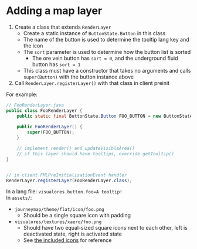 # Adding a map layer
1. Create a class that extends `RenderLayer`
   - Create a static instance of `ButtonState.Button` in this class
   - The name of the button is used to determine the tooltip lang key and the icon
   - The `sort` parameter is used to determine how the button list is sorted
     - The ore vein button has `sort = 0`, and the underground fluid button has `sort = 1`
   - This class must have a constructor that takes no arguments and calls `super(Button)` with the button instance above
3. Call `RenderLayer.registerLayer()` with that class in client preinit

For example:

```java
// FooRenderLayer.java
public class FooRenderLayer {
    public static final ButtonState.Button FOO_BUTTON = new ButtonState.Button("foo", 2);
    
    public FooRenderLayer() {
        super(FOO_BUTTON);
    }

    // implement render() and updateVisibleArea()
    // if this layer should have tooltips, override getTooltip()
}


// in client FMLPreInitializationEvent handler
RenderLayer.registerLayer(FooRenderLayer.class);
```
In a lang file:
`visualores.button.foo=A tooltip!`  
In `assets/`:
- `journeymap/theme/flat/icon/foo.png`
  - Should be a single square icon with padding
- `visualores/textures/xaero/foo.png`
  - Should have two equal-sized square icons next to each other, left is deactivated state, right is activated state
  - See [the included icons](src/main/resources/assets/visualores/textures/xaero) for reference
